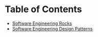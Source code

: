 <link rel="stylesheet" href="css/main.css">
<link rel="stylesheet" href="css/textbook.css">

<include src="common/header.md" />

<div class="website-content">

# Table of Contents
* [Software Engineering Rocks](/book/introduction/)
* [Software Engineering Design Patterns](/book/se-pattern/)

</div>